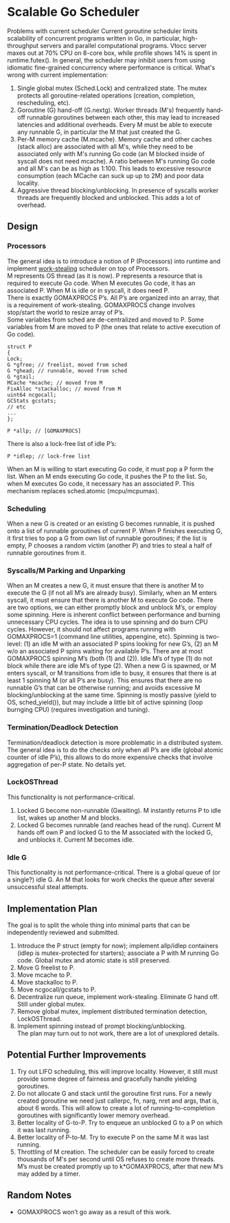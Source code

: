 # Scalable Go Scheduler 

Problems with current scheduler
Current goroutine scheduler limits scalability of concurrent programs written in Go, in particular, high-throughput servers and parallel computational programs. Vtocc server maxes out at 70% CPU on 8-core box, while profile shows 14% is spent in runtime.futex(). In general, the scheduler may inhibit users from using idiomatic fine-grained concurrency where performance is critical.
What's wrong with current implementation:
1. Single global mutex (Sched.Lock) and centralized state. The mutex protects all goroutine-related operations (creation, completion, rescheduling, etc).
2. Goroutine (G) hand-off (G.nextg). Worker threads (M's) frequently hand-off runnable goroutines between each other, this may lead to increased latencies and additional overheads. Every M must be able to execute any runnable G, in particular the M that just created the G.
3. Per-M memory cache (M.mcache). Memory cache and other caches (stack alloc) are associated with all M's, while they need to be associated only with M's running Go code (an M blocked inside of syscall does not need mcache). A ratio between M's running Go code and all M's can be as high as 1:100. This leads to excessive resource consumption (each MCache can suck up up to 2M) and poor data locality.
4. Aggressive thread blocking/unblocking. In presence of syscalls worker threads are frequently blocked and unblocked. This adds a lot of overhead.
## Design
### Processors
The general idea is to introduce a notion of P (Processors) into runtime and implement [work-stealing](http://supertech.csail.mit.edu/papers/steal.pdf) scheduler on top of Processors.        
M represents OS thread (as it is now). P represents a resource that is required to execute Go code. When M executes Go code, it has an associated P. When M is idle or in syscall, it does need P.      
There is exactly GOMAXPROCS P’s. All P’s are organized into an array, that is a requirement of work-stealing. GOMAXPROCS change involves stop/start the world to resize array of P’s.       
Some variables from sched are de-centralized and moved to P. Some variables from M are moved to P (the ones that relate to active execution of Go code).        
```
struct P
{
Lock;
G *gfree; // freelist, moved from sched
G *ghead; // runnable, moved from sched
G *gtail;
MCache *mcache; // moved from M
FixAlloc *stackalloc; // moved from M
uint64 ncgocall;
GCStats gcstats;
// etc
...
};

P *allp; // [GOMAXPROCS]
```
There is also a lock-free list of idle P’s:
```
P *idlep; // lock-free list
```
When an M is willing to start executing Go code, it must pop a P form the list. When an M ends executing Go code, it pushes the P to the list. So, when M executes Go code, it necessary has an associated P. This mechanism replaces sched.atomic (mcpu/mcpumax).
### Scheduling
When a new G is created or an existing G becomes runnable, it is pushed onto a list of runnable goroutines of current P. When P finishes executing G, it first tries to pop a G from own list of runnable goroutines; if the list is empty, P chooses a random victim (another P) and tries to steal a half of runnable goroutines from it.
### Syscalls/M Parking and Unparking
When an M creates a new G, it must ensure that there is another M to execute the G (if not all M’s are already busy). Similarly, when an M enters syscall, it must ensure that there is another M to execute Go code.
There are two options, we can either promptly block and unblock M’s, or employ some spinning. Here is inherent conflict between performance and burning unnecessary CPU cycles. The idea is to use spinning and do burn CPU cycles. However, it should not affect programs running with GOMAXPROCS=1 (command line utilities, appengine, etc).
Spinning is two-level: (1) an idle M with an associated P spins looking for new G’s, (2) an M w/o an associated P spins waiting for available P’s. There are at most GOMAXPROCS spinning M’s (both (1) and (2)). Idle M’s of type (1) do not block while there are idle M’s of type (2).
When a new G is spawned, or M enters syscall, or M transitions from idle to busy, it ensures that there is at least 1 spinning M (or all P’s are busy). This ensures that there are no runnable G’s that can be otherwise running; and avoids excessive M blocking/unblocking at the same time.
Spinning is mostly passive (yield to OS, sched_yield()), but may include a little bit of active spinning (loop burnging CPU) (requires investigation and tuning).
### Termination/Deadlock Detection
Termination/deadlock detection is more problematic in a distributed system. The general idea is to do the checks only when all P’s are idle (global atomic counter of idle P’s), this allows to do more expensive checks that involve aggregation of per-P state.
No details yet.
### LockOSThread
This functionality is not performance-critical.
1. Locked G become non-runnable (Gwaiting). M instantly returns P to idle list, wakes up another M and blocks.
2. Locked G becomes runnable (and reaches head of the runq). Current M hands off own P and locked G to the M associated with the locked G, and unblocks it. Current M becomes idle.
### Idle G
This functionality is not performance-critical.
There is a global queue of (or a single?) idle G. An M that looks for work checks the queue after several unsuccessful steal attempts.
## Implementation Plan
The goal is to split the whole thing into minimal parts that can be independently reviewed and submitted.
1. Introduce the P struct (empty for now); implement allp/idlep containers (idlep is mutex-protected for starters); associate a P with M running Go code. Global mutex and atomic state is still preserved.
2. Move G freelist to P.
3. Move mcache to P.
4. Move stackalloc to P.
5. Move ncgocall/gcstats to P.
6. Decentralize run queue, implement work-stealing. Eliminate G hand off. Still under global mutex.
7. Remove global mutex, implement distributed termination detection, LockOSThread.
8. Implement spinning instead of prompt blocking/unblocking.    
The plan may turn out to not work, there are a lot of unexplored details.
## Potential Further Improvements
1. Try out LIFO scheduling, this will improve locality. However, it still must provide some degree of fairness and gracefully handle yielding goroutines.
2. Do not allocate G and stack until the goroutine first runs. For a newly created goroutine we need just callerpc, fn, narg, nret and args, that is, about 6 words. This will allow to create a lot of running-to-completion goroutines with significantly lower memory overhead.
4. Better locality of G-to-P. Try to enqueue an unblocked G to a P on which it was last running.
5. Better locality of P-to-M. Try to execute P on the same M it was last running.
6. Throttling of M creation. The scheduler can be easily forced to create thousands of M's per second until OS refuses to create more threads. M’s must be created promptly up to k*GOMAXPROCS, after that new M’s may added by a timer.
## Random Notes
- GOMAXPROCS won’t go away as a result of this work.
